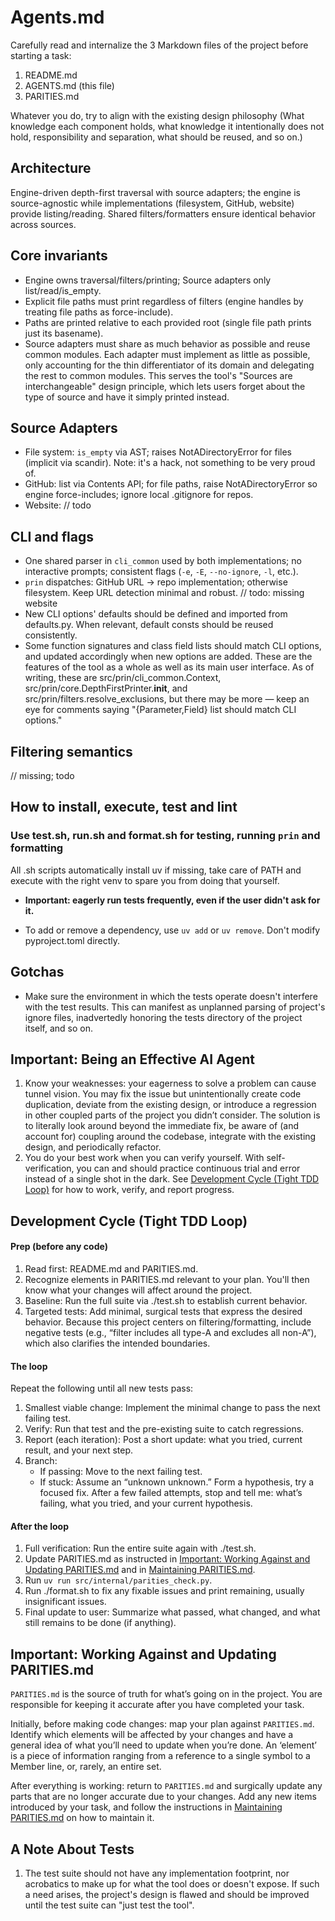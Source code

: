# Agents.md

Carefully read and internalize the 3 Markdown files of the project before starting a task:
1. README.md
2. AGENTS.md (this file)
3. PARITIES.md

Whatever you do, try to align with the existing design philosophy (What knowledge each component holds, what knowledge it intentionally does not hold, responsibility and separation, what should be reused, and so on.)

## Architecture

Engine-driven depth-first traversal with source adapters; the engine is source-agnostic while implementations (filesystem, GitHub, website) provide listing/reading. Shared filters/formatters ensure identical behavior across sources.

## Core invariants
- Engine owns traversal/filters/printing; Source adapters only list/read/is_empty.
- Explicit file paths must print regardless of filters (engine handles by treating file paths as force-include).
- Paths are printed relative to each provided root (single file path prints just its basename).
- Source adapters must share as much behavior as possible and reuse common modules. Each adapter must implement as little as possible, only accounting for the thin differentiator of its domain and delegating the rest to common modules. This serves the tool's "Sources are interchangeable" design principle, which lets users forget about the type of source and have it simply printed instead.

## Source Adapters
- File system: `is_empty` via AST; raises NotADirectoryError for files (implicit via scandir). Note: it's a hack, not something to be very proud of.
- GitHub: list via Contents API; for file paths, raise NotADirectoryError so engine force-includes; ignore local .gitignore for repos.
- Website: // todo

## CLI and flags
- One shared parser in `cli_common` used by both implementations; no interactive prompts; consistent flags (`-e`, `-E`, `--no-ignore`, `-l`, etc.).
- `prin` dispatches: GitHub URL → repo implementation; otherwise filesystem. Keep URL detection minimal and robust. // todo: missing website
- New CLI options' defaults should be defined and imported from defaults.py. When relevant, default consts should be reused consistently.
- Some function signatures and class field lists should match CLI options, and updated accordingly when new options are added. These are the features of the tool as a whole as well as its main user interface. As of writing, these are src/prin/cli_common.Context, src/prin/core.DepthFirstPrinter.__init__, and src/prin/filters.resolve_exclusions, but there may be more — keep an eye for comments saying "{Parameter,Field} list should match CLI options."

## Filtering semantics
// missing; todo

## How to install, execute, test and lint

### Use test.sh, run.sh and format.sh for testing, running `prin` and formatting

All .sh scripts automatically install uv if missing, take care of PATH and execute with the right venv to spare you from doing that yourself.

- **Important: eagerly run tests frequently, even if the user didn't ask for it.**

 - To add or remove a dependency, use `uv add` or `uv remove`. Don't modify pyproject.toml directly.

## Gotchas
- Make sure the environment in which the tests operate doesn't interfere with the test results. This can manifest as unplanned parsing of project's ignore files, inadvertedly honoring the tests directory of the project itself, and so on.

## Important: Being an Effective AI Agent

1. Know your weaknesses: your eagerness to solve a problem can cause tunnel vision. You may fix the issue but unintentionally create code duplication, deviate from the existing design, or introduce a regression in other coupled parts of the project you didn’t consider. The solution is to literally look around beyond the immediate fix, be aware of (and account for) coupling around the codebase, integrate with the existing design, and periodically refactor.
2. You do your best work when you can verify yourself. With self-verification, you can and should practice continuous trial and error instead of a single shot in the dark. See [Development Cycle (Tight TDD Loop)](AGENTS.md) for how to work, verify, and report progress.

## Development Cycle (Tight TDD Loop)

#### Prep (before any code)
1.	Read first: README.md and PARITIES.md.
2. Recognize elements in PARITIES.md relevant to your plan. You'll then know what your changes will affect around the project.
3. Baseline: Run the full suite via ./test.sh to establish current behavior.
4. Targeted tests: Add minimal, surgical tests that express the desired behavior. Because this project centers on filtering/formatting, include negative tests (e.g., “filter includes all type-A and excludes all non-A”), which also clarifies the intended boundaries.

#### The loop
Repeat the following until all new tests pass:
1.	Smallest viable change: Implement the minimal change to pass the next failing test.
2.	Verify: Run that test and the pre-existing suite to catch regressions.
3.	Report (each iteration): Post a short update: what you tried, current result, and your next step.
4.	Branch:
	- If passing: Move to the next failing test.
	- If stuck: Assume an “unknown unknown.” Form a hypothesis, try a focused fix. After a few failed attempts, stop and tell me: what’s failing, what you tried, and your current hypothesis.

#### After the loop
1.	Full verification: Run the entire suite again with ./test.sh.
2. Update PARITIES.md as instructed in [Important: Working Against and Updating PARITIES.md](AGENTS.md) and in [Maintaining PARITIES.md](PARITIES.md).
3. Run `uv run src/internal/parities_check.py`.
4. Run ./format.sh to fix any fixable issues and print remaining, usually insignificant issues.
5.	Final update to user: Summarize what passed, what changed, and what still remains to be done (if anything).

## Important: Working Against and Updating PARITIES.md

`PARITIES.md` is the source of truth for what’s going on in the project. You are responsible for keeping it accurate after you have completed your task.

Initially, before making code changes: map your plan against `PARITIES.md`. Identify which elements will be affected by your changes and have a general idea of what you’ll need to update when you’re done. 
An ‘element’ is a piece of information ranging from a reference to a single symbol to a Member line, or, rarely, an entire set.

After everything is working: return to `PARITIES.md` and surgically update any parts that are no longer accurate due to your changes. Add any new items introduced by your task, and follow the instructions in [Maintaining PARITIES.md](PARITIES.md) on how to maintain it.


## A Note About Tests
1. The test suite should not have any implementation footprint, nor acrobatics to make up for what the tool does or doesn't expose. If such a need arises, the project's design is flawed and should be improved until the test suite can "just test the tool".